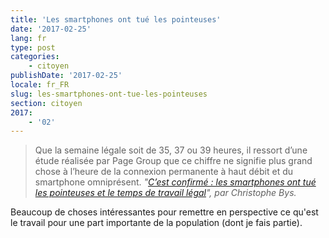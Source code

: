 ```yaml
---
title: 'Les smartphones ont tué les pointeuses'
date: '2017-02-25'
lang: fr
type: post
categories:
    - citoyen
publishDate: '2017-02-25'
locale: fr_FR
slug: les-smartphones-ont-tue-les-pointeuses
section: citoyen
2017:
    - '02'
---
```


> Que la semaine légale soit de 35, 37 ou 39 heures, il ressort d’une étude réalisée par Page Group que ce chiffre ne signifie plus grand chose à l’heure de la connexion permanente à haut débit et du smartphone omniprésent.
> <cite>"[C’est confirmé : les smartphones ont tué les pointeuses et le temps de travail légal](http://www.usine-digitale.fr/article/c-est-confirme-les-smartphones-ont-tue-les-pointeuses-et-le-temps-de-travail-legal.N504174)", par Christophe Bys.</cite>

Beaucoup de choses intéressantes pour remettre en perspective ce qu'est le travail pour une part importante de la population (dont je fais partie).
